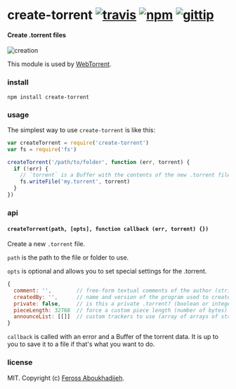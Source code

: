 # create-torrent [![travis](https://img.shields.io/travis/feross/create-torrent.svg)](https://travis-ci.org/feross/create-torrent) [![npm](https://img.shields.io/npm/v/create-torrent.svg)](https://npmjs.org/package/create-torrent) [![gittip](https://img.shields.io/gittip/feross.svg)](https://www.gittip.com/feross/)

#### Create .torrent files

![creation](https://raw.githubusercontent.com/feross/create-torrent/master/img.jpg)

This module is used by [WebTorrent](http://webtorrent.io).

### install

```
npm install create-torrent
```

### usage

The simplest way to use `create-torrent` is like this:

```js
var createTorrent = require('create-torrent')
var fs = require('fs')

createTorrent('/path/to/folder', function (err, torrent) {
  if (!err) {
    // `torrent` is a Buffer with the contents of the new .torrent file
    fs.writeFile('my.torrent', torrent)
  }
})
```

### api

#### `createTorrent(path, [opts], function callback (err, torrent) {})`

Create a new `.torrent` file.

`path` is the path to the file or folder to use.

`opts` is optional and allows you to set special settings for the .torrent.

``` js
{
  comment: '',        // free-form textual comments of the author (string)
  createdBy: '',      // name and version of the program used to create the .torrent (string)
  private: false,     // is this a private .torrent? (boolean or integer)
  pieceLength: 32768  // force a custom piece length (number of bytes)
  announceList: [[]]  // custom trackers to use (array of arrays of strings) (see [bep12](http://www.bittorrent.org/beps/bep_0012.html))
}
```

`callback` is called with an error and a Buffer of the torrent data. It is up to you to
save it to a file if that's what you want to do.

### license

MIT. Copyright (c) [Feross Aboukhadijeh](http://feross.org).
